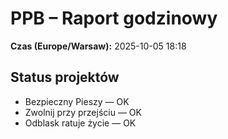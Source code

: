 # PPB – Raport godzinowy
**Czas (Europe/Warsaw):** 2025-10-05 18:18

## Status projektów
- Bezpieczny Pieszy — OK
- Zwolnij przy przejściu — OK
- Odblask ratuje życie — OK

